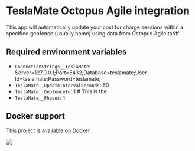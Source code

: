 # TeslaMate Octopus Agile integration
This app will automatically update your cost for charge sessions within a specified geofence (usually home) using data from Octopus Agile tariff

## Required environment variables
- `ConnectionStrings__TeslaMate`: Server=127.0.0.1;Port=5432;Database=teslamate;User Id=teslamate;Password=teslamate;
- `TeslaMate__UpdateIntervalSeconds`: 60
- `TeslaMate__GeofenceId`: 1 # This is the 
- `TeslaMate__Phases`: 1

## Docker support
This project is available on Docker

[![](https://img.shields.io/docker/pulls/mattjeanes/teslamateagile.svg)](https://hub.docker.com/repository/docker/mattjeanes/teslamateagile)
